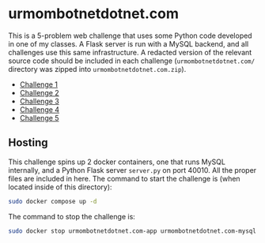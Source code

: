 # urmombotnetdotnet.com 
This is a 5-problem web challenge that uses some Python code developed in one of my classes. A Flask server is run with a MySQL backend, and all challenges use this same infrastructure. A redacted version of the relevant source code should be included in each challenge (`urmombotnetdotnet.com/` directory was zipped into `urmombotnetdotnet.com.zip`).

* [Challenge 1](Chall1.md)
* [Challenge 2](Chall2.md)
* [Challenge 3](Chall3.md)
* [Challenge 4](Chall4.md)
* [Challenge 5](Chall5.md)

## Hosting
This challenge spins up 2 docker containers, one that runs MySQL internally, and a Python Flask server `server.py` on port 40010. All the proper files are included in here. The command to start the challenge is (when located inside of this directory):

```bash
sudo docker compose up -d
```

The command to stop the challenge is:

```bash
sudo docker stop urmombotnetdotnet.com-app urmombotnetdotnet.com-mysql
```